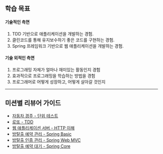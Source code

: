 ## 학습 목표
#### 기술적인 측면
1. TDD 기반으로 애플리케이션을 개발하는 경험.
2. 클린코드를 통해 유지보수하기 좋은 코드를 구현하는 경험.
3. Spring 프레임워크 기반으로 웹 애플리케이션을 개발하는 경험.

#### 기술 외적인 측면
1. 프로그래밍 자체가 얼마나 재미있는 활동인지 경험
2. 효과적으로 프로그래밍을 학습하는 방법을 경험
3. 프로그래머로 어떻게 성장하고, 어떻게 살아갈 것인지

---
## 미션별 리뷰어 가이드
- [자동차 경주 - 단위 테스트](./racingcar.md)
- [로또 - TDD](./lotto.md)
- [웹 애플리케이션 서버 - HTTP 이해](./was.md)
- [방탈출 예약 관리 - Spring Basic](./roomesacape-reservation.md)
- [방탈출 인증 관리 - Spring Web MVC](./roomesacape-auth.md)
- [방탈출 예약 대기 - Spring Core](./roomesacape-waiting.md)